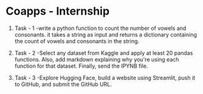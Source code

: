 # Coapps - Internship





1. Task - 1 
-write a python function to count the number of vowels and consonants. it takes a string as input and returns a dictionary containing the count of vowels and consonants in the string.

2. Task - 2
-Select any dataset from Kaggle and apply at least 20 pandas functions. Also, add markdown explaining why you're using each function for that dataset. Finally, send the IPYNB file.

3. Task - 3
-Explore Hugging Face, build a website using Streamlit, push it to GitHub, and submit the GitHub URL.
